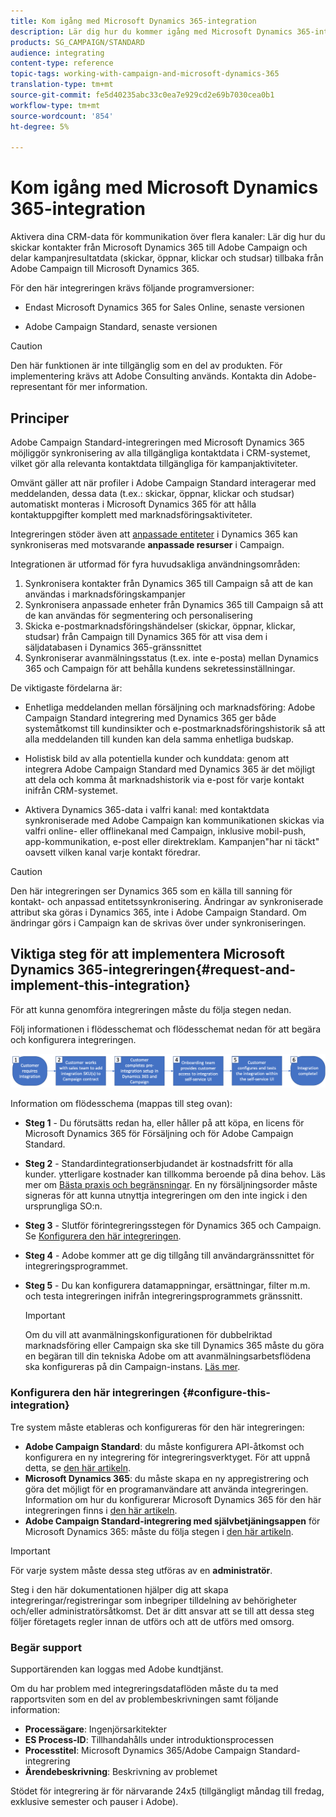 ```yaml
---
title: Kom igång med Microsoft Dynamics 365-integration
description: Lär dig hur du kommer igång med Microsoft Dynamics 365-integrering
products: SG_CAMPAIGN/STANDARD
audience: integrating
content-type: reference
topic-tags: working-with-campaign-and-microsoft-dynamics-365
translation-type: tm+mt
source-git-commit: fe5d40235abc33c0ea7e929cd2e69b7030cea0b1
workflow-type: tm+mt
source-wordcount: '854'
ht-degree: 5%

---
```



# Kom igång med Microsoft Dynamics 365-integration

Aktivera dina CRM-data för kommunikation över flera kanaler: Lär dig hur du skickar kontakter från Microsoft Dynamics 365 till Adobe Campaign och delar kampanjresultatdata (skickar, öppnar, klickar och studsar) tillbaka från Adobe Campaign till Microsoft Dynamics 365.

För den här integreringen krävs följande programversioner:

* Endast Microsoft Dynamics 365 for Sales Online, senaste versionen

* Adobe Campaign Standard, senaste versionen

>[!CAUTION]
>
>Den här funktionen är inte tillgänglig som en del av produkten. För implementering krävs att Adobe Consulting används. Kontakta din Adobe-representant för mer information.


## Principer

Adobe Campaign Standard-integreringen med Microsoft Dynamics 365 möjliggör synkronisering av alla tillgängliga kontaktdata i CRM-systemet, vilket gör alla relevanta kontaktdata tillgängliga för kampanjaktiviteter.

Omvänt gäller att när profiler i Adobe Campaign Standard interagerar med meddelanden, dessa data (t.ex.: skickar, öppnar, klickar och studsar) automatiskt monteras i Microsoft Dynamics 365 för att hålla kontaktuppgifter komplett med marknadsföringsaktiviteter.

Integreringen stöder även att [anpassade entiteter](../../integrating/using/d365-acs-self-service-app-settings.md) i Dynamics 365 kan synkroniseras med motsvarande **anpassade resurser** i Campaign.

Integrationen är utformad för fyra huvudsakliga användningsområden:

1. Synkronisera kontakter från Dynamics 365 till Campaign så att de kan användas i marknadsföringskampanjer
1. Synkronisera anpassade enheter från Dynamics 365 till Campaign så att de kan användas för segmentering och personalisering
1. Skicka e-postmarknadsföringshändelser (skickar, öppnar, klickar, studsar) från Campaign till Dynamics 365 för att visa dem i säljdatabasen i Dynamics 365-gränssnittet
1. Synkroniserar avanmälningsstatus (t.ex. inte e-posta) mellan Dynamics 365 och Campaign för att behålla kundens sekretessinställningar.

De viktigaste fördelarna är:

* Enhetliga meddelanden mellan försäljning och marknadsföring: Adobe Campaign Standard integrering med Dynamics 365 ger både systemåtkomst till kundinsikter och e-postmarknadsföringshistorik så att alla meddelanden till kunden kan dela samma enhetliga budskap.

* Holistisk bild av alla potentiella kunder och kunddata: genom att integrera Adobe Campaign Standard med Dynamics 365 är det möjligt att dela och komma åt marknadshistorik via e-post för varje kontakt inifrån CRM-systemet.

* Aktivera Dynamics 365-data i valfri kanal: med kontaktdata synkroniserade med Adobe Campaign kan kommunikationen skickas via valfri online- eller offlinekanal med Campaign, inklusive mobil-push, app-kommunikation, e-post eller direktreklam. Kampanjen&quot;har ni täckt&quot; oavsett vilken kanal varje kontakt föredrar.

>[!CAUTION]
>
>Den här integreringen ser Dynamics 365 som en källa till sanning för kontakt- och anpassad entitetssynkronisering.  Ändringar av synkroniserade attribut ska göras i Dynamics 365, inte i Adobe Campaign Standard.  Om ändringar görs i Campaign kan de skrivas över under synkroniseringen.


## Viktiga steg för att implementera Microsoft Dynamics 365-integreringen{#request-and-implement-this-integration}

För att kunna genomföra integreringen måste du följa stegen nedan.

Följ informationen i flödesschemat och flödesschemat nedan för att begära och konfigurera integreringen.

![](assets/provisioning-wf.png)

Information om flödesschema (mappas till steg ovan):

* **Steg 1** - Du förutsätts redan ha, eller håller på att köpa, en licens för Microsoft Dynamics 365 för Försäljning och för Adobe Campaign Standard.
* **Steg 2** - Standardintegrationserbjudandet är kostnadsfritt för alla kunder. ytterligare kostnader kan tillkomma beroende på dina behov. Läs mer om [Bästa praxis och begränsningar](../../integrating/using/d365-acs-notices-and-recommendations.md). En ny försäljningsorder måste signeras för att kunna utnyttja integreringen om den inte ingick i den ursprungliga SO:n.
* **Steg 3**  - Slutför förintegreringsstegen för Dynamics 365 och Campaign. Se [Konfigurera den här integreringen](#configure-this-integration).
* **Steg 4** - Adobe kommer att ge dig tillgång till användargränssnittet för integreringsprogrammet.
* **Steg 5** - Du kan konfigurera datamappningar, ersättningar, filter m.m. och testa integreringen inifrån integreringsprogrammets gränssnitt.

   >[!IMPORTANT]
   >
   > Om du vill att avanmälningskonfigurationen för dubbelriktad marknadsföring eller Campaign ska ske till Dynamics 365 måste du göra en begäran till din tekniska Adobe om att avanmälningsarbetsflödena ska konfigureras på din Campaign-instans. [Läs mer](../../integrating/using/d365-acs-notices-and-recommendations.md#opt-out).

### Konfigurera den här integreringen {#configure-this-integration}

Tre system måste etableras och konfigureras för den här integreringen:

* **Adobe Campaign Standard**: du måste konfigurera API-åtkomst och konfigurera en ny integrering för integreringsverktyget. För att uppnå detta, se [den här artikeln](../../integrating/using/d365-acs-configure-adobe-io.md).
* **Microsoft Dynamics 365**: du måste skapa en ny appregistrering och göra det möjligt för en programanvändare att använda integreringen.  Information om hur du konfigurerar Microsoft Dynamics 365 för den här integreringen finns i [den här artikeln](../../integrating/using/d365-acs-configure-d365.md).
* **Adobe Campaign Standard-integrering med självbetjäningsappen** för Microsoft Dynamics 365: måste du följa stegen i  [den här artikeln](../../integrating/using/d365-acs-self-service-app-control-access.md).

>[!IMPORTANT]
>
>För varje system måste dessa steg utföras av en **administratör**.
>
>Steg i den här dokumentationen hjälper dig att skapa integreringar/registreringar som inbegriper tilldelning av behörigheter och/eller administratörsåtkomst.  Det är ditt ansvar att se till att dessa steg följer företagets regler innan de utförs och att de utförs med omsorg.


### Begär support

Supportärenden kan loggas med Adobe kundtjänst.

Om du har problem med integreringsdataflöden måste du ta med rapportsviten som en del av problembeskrivningen samt följande information:

* **Processägare**: Ingenjörsarkitekter
* **ES Process-ID**: Tillhandahålls under introduktionsprocessen
* **Processtitel**: Microsoft Dynamics 365/Adobe Campaign Standard-integrering
* **Ärendebeskrivning**: Beskrivning av problemet

Stödet för integrering är för närvarande 24x5 (tillgängligt måndag till fredag, exklusive semester och pauser i Adobe).
